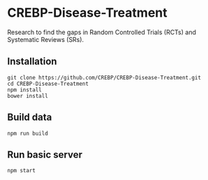 CREBP-Disease-Treatment
=======================
Research to find the gaps in Random Controlled Trials (RCTs) and Systematic Reviews (SRs).


Installation
------------

	git clone https://github.com/CREBP/CREBP-Disease-Treatment.git
	cd CREBP-Disease-Treatment
	npm install
	bower install


Build data
----------

	npm run build


Run basic server
----------------

	npm start
